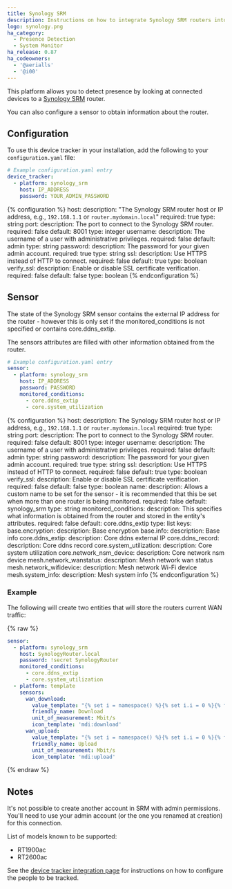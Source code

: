 ```yaml
---
title: Synology SRM
description: Instructions on how to integrate Synology SRM routers into Home Assistant.
logo: synology.png
ha_category:
  - Presence Detection
  - System Monitor
ha_release: 0.87
ha_codeowners:
  - '@aerialls'
  - '@i00'
---
```


This platform allows you to detect presence by looking at connected devices to a [Synology SRM](https://www.synology.com/en-us/srm) router.

You can also configure a sensor to obtain information about the router.

## Configuration

To use this device tracker in your installation, add the following to your `configuration.yaml` file:

```yaml
# Example configuration.yaml entry
device_tracker:
  - platform: synology_srm
    host: IP_ADDRESS
    password: YOUR_ADMIN_PASSWORD
```

{% configuration %}
host:
  description: "The Synology SRM router host or IP address, e.g., `192.168.1.1` or `router.mydomain.local`"
  required: true
  type: string
port:
  description: The port to connect to the Synology SRM router.
  required: false
  default: 8001
  type: integer
username:
  description: The username of a user with administrative privileges.
  required: false
  default: admin
  type: string
password:
  description: The password for your given admin account.
  required: true
  type: string
ssl:
  description: Use HTTPS instead of HTTP to connect.
  required: false
  default: true
  type: boolean
verify_ssl:
  description: Enable or disable SSL certificate verification.
  required: false
  default: false
  type: boolean
{% endconfiguration %}

## Sensor

The state of the Synology SRM sensor contains the external IP address for the router - however this is only set if the monitored_conditions is not specified or contains core.ddns_extip.

The sensors attributes are filled with other information obtained from the router.

```yaml
# Example configuration.yaml entry
sensor:
  - platform: synology_srm
    host: IP_ADDRESS
    password: PASSWORD
    monitored_conditions:
      - core.ddns_extip
      - core.system_utilization
```

{% configuration %}
host:
  description: The Synology SRM router host or IP address, e.g., `192.168.1.1` or `router.mydomain.local`
  required: true
  type: string
port:
  description: The port to connect to the Synology SRM router.
  required: false
  default: 8001
  type: integer
username:
  description: The username of a user with administrative privileges.
  required: false
  default: admin
  type: string
password:
  description: The password for your given admin account.
  required: true
  type: string
ssl:
  description: Use HTTPS instead of HTTP to connect.
  required: false
  default: true
  type: boolean
verify_ssl:
  description: Enable or disable SSL certificate verification.
  required: false
  default: false
  type: boolean
name:
  description: Allows a custom name to be set for the sensor - it is recommended that this be set when more than one router is being monitored. 
  required: false
  default: synology_srm
  type: string
monitored_conditions:
  description: This specifies what information is obtained from the router and stored in the entity's attributes.
  required: false
  default: core.ddns_extip
  type: list
  keys:
    base.encryption:
      description: Base encryption
    base.info:
      description: Base info
    core.ddns_extip:
      description: Core ddns external IP
    core.ddns_record:
       description: Core ddns record
    core.system_utilization:
      description: Core system utilization
    core.network_nsm_device:
      description: Core network nsm device
    mesh.network_wanstatus:
      description: Mesh network wan status
    mesh.network_wifidevice:
      description: Mesh network Wi-Fi device
    mesh.system_info:
      description: Mesh system info
{% endconfiguration %}

### Example

The following will create two entities that will store the routers current WAN traffic:

{% raw %}
```yaml
sensor:
  - platform: synology_srm
    host: SynologyRouter.local
    password: !secret SynologyRouter
    monitored_conditions:
      - core.ddns_extip
      - core.system_utilization
  - platform: template
    sensors:
      wan_download:
        value_template: "{% set i = namespace() %}{% set i.i = 0 %}{% for item in states.sensor.synology_srm.attributes.core.system_utilization.network if item.device|regex_match('^(usbnet|ppp)', ignorecase=true) %}{% set i.i = i.i + item.rx %}{% endfor %}{{ ((i.i / 1024 / 1024) * 8)|round(2) }}"
        friendly_name: Download
        unit_of_measurement: Mbit/s
        icon_template: 'mdi:download'
      wan_upload:
        value_template: "{% set i = namespace() %}{% set i.i = 0 %}{% for item in states.sensor.synology_srm.attributes.core.system_utilization.network if item.device|regex_match('^(usbnet|ppp)', ignorecase=true) %}{% set i.i = i.i + item.tx %}{% endfor %}{{ ((i.i / 1024 / 1024) * 8)|round(2) }}"
        friendly_name: Upload
        unit_of_measurement: Mbit/s
        icon_template: 'mdi:upload'
```
{% endraw %}

## Notes

It's not possible to create another account in SRM with admin permissions. You'll need to use your admin account (or the one you renamed at creation) for this connection.

List of models known to be supported:

- RT1900ac
- RT2600ac

See the [device tracker integration page](/integrations/device_tracker/) for instructions on how to configure the people to be tracked.
